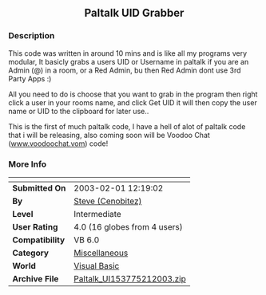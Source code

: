 ﻿<div align="center">

## Paltalk UID Grabber


</div>

### Description

This code was written in around 10 mins and is like all my programs very modular, It basicly grabs a users UID or Username in paltalk if you are an Admin (@) in a room, or a Red Admin, bu then Red Admin dont use 3rd Party Apps :)

All you need to do is choose that you want to grab in the program then right click a user in your rooms name, and click Get UID it will then copy the user name or UID to the clipboard for later use..

This is the first of much paltalk code, I have a hell of alot of paltalk code that i will be releasing, also coming soon will be Voodoo Chat (www.voodoochat.vom) code!
 
### More Info
 


<span>             |<span>
---                |---
**Submitted On**   |2003-02-01 12:19:02
**By**             |[Steve \(Cenobitez\)](https://github.com/Planet-Source-Code/PSCIndex/blob/master/ByAuthor/steve-cenobitez.md)
**Level**          |Intermediate
**User Rating**    |4.0 (16 globes from 4 users)
**Compatibility**  |VB 6\.0
**Category**       |[Miscellaneous](https://github.com/Planet-Source-Code/PSCIndex/blob/master/ByCategory/miscellaneous__1-1.md)
**World**          |[Visual Basic](https://github.com/Planet-Source-Code/PSCIndex/blob/master/ByWorld/visual-basic.md)
**Archive File**   |[Paltalk\_UI153775212003\.zip](https://github.com/Planet-Source-Code/steve-cenobitez-paltalk-uid-grabber__1-42864/archive/master.zip)








